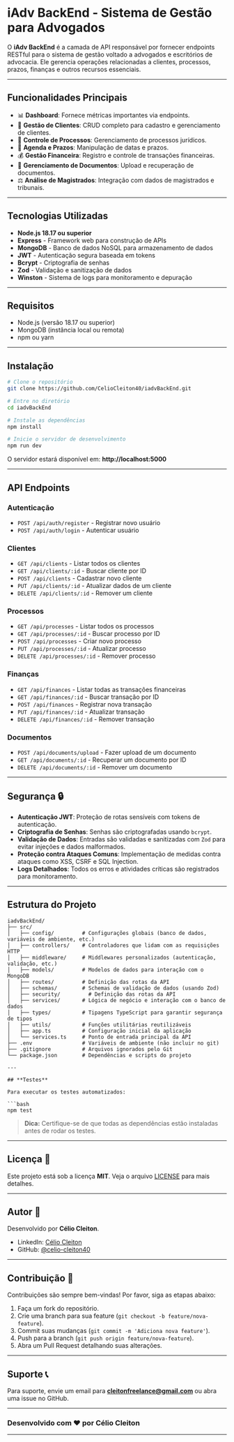 # **iAdv BackEnd - Sistema de Gestão para Advogados**

O **iAdv BackEnd** é a camada de API responsável por fornecer endpoints RESTful para o sistema de gestão voltado a advogados e escritórios de advocacia. Ele gerencia operações relacionadas a clientes, processos, prazos, finanças e outros recursos essenciais.

---

## **Funcionalidades Principais**

- 📊 **Dashboard**: Fornece métricas importantes via endpoints.
- 👥 **Gestão de Clientes**: CRUD completo para cadastro e gerenciamento de clientes.
- 📁 **Controle de Processos**: Gerenciamento de processos jurídicos.
- 📅 **Agenda e Prazos**: Manipulação de datas e prazos.
- 💰 **Gestão Financeira**: Registro e controle de transações financeiras.
- 📄 **Gerenciamento de Documentos**: Upload e recuperação de documentos.
- ⚖️ **Análise de Magistrados**: Integração com dados de magistrados e tribunais.

---

## **Tecnologias Utilizadas**

- **Node.js 18.17 ou superior**
- **Express** - Framework web para construção de APIs
- **MongoDB** - Banco de dados NoSQL para armazenamento de dados
- **JWT** - Autenticação segura baseada em tokens
- **Bcrypt** - Criptografia de senhas
- **Zod** - Validação e sanitização de dados
- **Winston** - Sistema de logs para monitoramento e depuração

---

## **Requisitos**

- Node.js (versão 18.17 ou superior)
- MongoDB (instância local ou remota)
- npm ou yarn

---

## **Instalação**

```bash
# Clone o repositório
git clone https://github.com/CelioCleiton40/iadvBackEnd.git

# Entre no diretório
cd iadvBackEnd

# Instale as dependências
npm install

# Inicie o servidor de desenvolvimento
npm run dev
```

O servidor estará disponível em: **http://localhost:5000**

---

## **API Endpoints**

### **Autenticação**
- `POST /api/auth/register` - Registrar novo usuário
- `POST /api/auth/login` - Autenticar usuário

### **Clientes**
- `GET /api/clients` - Listar todos os clientes
- `GET /api/clients/:id` - Buscar cliente por ID
- `POST /api/clients` - Cadastrar novo cliente
- `PUT /api/clients/:id` - Atualizar dados de um cliente
- `DELETE /api/clients/:id` - Remover um cliente

### **Processos**
- `GET /api/processes` - Listar todos os processos
- `GET /api/processes/:id` - Buscar processo por ID
- `POST /api/processes` - Criar novo processo
- `PUT /api/processes/:id` - Atualizar processo
- `DELETE /api/processes/:id` - Remover processo

### **Finanças**
- `GET /api/finances` - Listar todas as transações financeiras
- `GET /api/finances/:id` - Buscar transação por ID
- `POST /api/finances` - Registrar nova transação
- `PUT /api/finances/:id` - Atualizar transação
- `DELETE /api/finances/:id` - Remover transação

### **Documentos**
- `POST /api/documents/upload` - Fazer upload de um documento
- `GET /api/documents/:id` - Recuperar um documento por ID
- `DELETE /api/documents/:id` - Remover um documento

---

## **Segurança 🔒**

- **Autenticação JWT**: Proteção de rotas sensíveis com tokens de autenticação.
- **Criptografia de Senhas**: Senhas são criptografadas usando `bcrypt`.
- **Validação de Dados**: Entradas são validadas e sanitizadas com `Zod` para evitar injeções e dados malformados.
- **Proteção contra Ataques Comuns**: Implementação de medidas contra ataques como XSS, CSRF e SQL Injection.
- **Logs Detalhados**: Todos os erros e atividades críticas são registrados para monitoramento.

---

## **Estrutura do Projeto**

```
iadvBackEnd/
├── src/
│   ├── config/         # Configurações globais (banco de dados, variáveis de ambiente, etc.)
│   ├── controllers/    # Controladores que lidam com as requisições HTTP
│   ├── middleware/     # Middlewares personalizados (autenticação, validação, etc.)
│   ├── models/         # Modelos de dados para interação com o MongoDB
│   ├── routes/         # Definição das rotas da API
│   ├── schemas/        # Schemas de validação de dados (usando Zod)
│   ├── security/         # Definição das rotas da API
│   ├── services/       # Lógica de negócio e interação com o banco de dados
│   ├── types/          # Tipagens TypeScript para garantir segurança de tipos
│   ├── utils/          # Funções utilitárias reutilizáveis
│   ├── app.ts          # Configuração inicial da aplicação
│   └── services.ts     # Ponto de entrada principal da API
├── .env                # Variáveis de ambiente (não incluir no git)
├── .gitignore          # Arquivos ignorados pelo Git
└── package.json        # Dependências e scripts do projeto

---

## **Testes**

Para executar os testes automatizados:

```bash
npm test
```

> **Dica:** Certifique-se de que todas as dependências estão instaladas antes de rodar os testes.

---

## **Licença 📄**

Este projeto está sob a licença **MIT**. Veja o arquivo [LICENSE](LICENSE) para mais detalhes.

---

## **Autor 👤**

Desenvolvido por **Célio Cleiton**.

- LinkedIn: [Célio Cleiton](https://www.linkedin.com/in/celio-cleiton)
- GitHub: [@celio-cleiton40](https://github.com/CelioCleiton40)

---

## **Contribuição 🤝**

Contribuições são sempre bem-vindas! Por favor, siga as etapas abaixo:

1. Faça um fork do repositório.
2. Crie uma branch para sua feature (`git checkout -b feature/nova-feature`).
3. Commit suas mudanças (`git commit -m 'Adiciona nova feature'`).
4. Push para a branch (`git push origin feature/nova-feature`).
5. Abra um Pull Request detalhando suas alterações.

---

## **Suporte 📞**

Para suporte, envie um email para **cleitonfreelance@gmail.com** ou abra uma issue no GitHub.

---

### **Desenvolvido com ❤️ por Célio Cleiton**

---